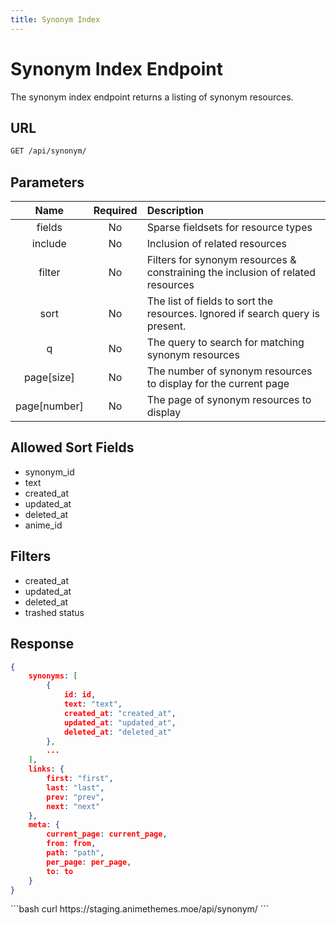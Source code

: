 ```yaml
---
title: Synonym Index
---
```


<Block>

# Synonym Index Endpoint

The synonym index endpoint returns a listing of synonym resources.

## URL

```sh
GET /api/synonym/
```

## Parameters

| Name         | Required | Description                                                                     |
| :----------: | :------: | :------------------------------------------------------------------------------ |
| fields       | No       | Sparse fieldsets for resource types                                             |
| include      | No       | Inclusion of related resources                                                  |
| filter       | No       | Filters for synonym resources & constraining the inclusion of related resources |
| sort         | No       | The list of fields to sort the resources. Ignored if search query is present.   |
| q            | No       | The query to search for matching synonym resources                              |
| page[size]   | No       | The number of synonym resources to display for the current page                 |
| page[number] | No       | The page of synonym resources to display                                        |

## Allowed Sort Fields

* synonym_id
* text
* created_at
* updated_at
* deleted_at
* anime_id

## Filters

* created_at
* updated_at
* deleted_at
* trashed status

## Response

```json
{
    synonyms: [
        {
            id: id,
            text: "text",
            created_at: "created_at",
            updated_at: "updated_at",
            deleted_at: "deleted_at"
        },
        ...
    ],
    links: {
        first: "first",
        last: "last",
        prev: "prev",
        next: "next"
    },
    meta: {
        current_page: current_page,
        from: from,
        path: "path",
        per_page: per_page,
        to: to
    }
}
```

<Example>

<CURL>
```bash
curl https://staging.animethemes.moe/api/synonym/
```
</CURL>

</Example>

</Block>